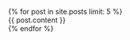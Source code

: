 <ul class="posts">
{% for post in site.posts limit: 5 %}
  <div class="post_info">
    {{ post.content }}
  </div>
  {% endfor %}
</ul>
